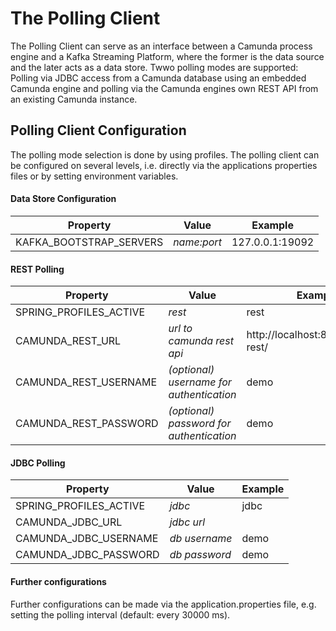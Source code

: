# The Polling Client
The Polling Client can serve as an interface between a Camunda process engine and a Kafka Streaming Platform, where the former is the data source and the later acts as a data store.
Twwo polling modes are supported: Polling via JDBC access from a Camunda database using an embedded Camunda engine and polling via the Camunda engines own REST API from an existing Camunda instance.

## Polling Client Configuration
The polling mode selection is done by using profiles.
The polling client can be configured on several levels, i.e. directly via the applications properties files or by setting environment variables.

#### Data Store Configuration

| Property  | Value | Example |
| ------------- | ------------- | ------------- |
| KAFKA_BOOTSTRAP_SERVERS  | *name:port*  | 127.0.0.1:19092 |

#### REST Polling

| Property  | Value | Example |
| ------------- | ------------- | ------------- |
| SPRING_PROFILES_ACTIVE  | *rest*  | rest |
| CAMUNDA_REST_URL  | *url to camunda rest api*  | http://localhost:8080/engine-rest/ |
| CAMUNDA_REST_USERNAME  | *(optional) username for authentication*  | demo |
| CAMUNDA_REST_PASSWORD  | *(optional) password for authentication*  | demo |

#### JDBC Polling

| Property  | Value | Example |
| ------------- | ------------- | ------------- |
| SPRING_PROFILES_ACTIVE  | *jdbc*  | jdbc |
| CAMUNDA_JDBC_URL  | *jdbc url*  | |
| CAMUNDA_JDBC_USERNAME  | *db username*  | demo |
| CAMUNDA_JDBC_PASSWORD  | *db password*  | demo |

#### Further configurations

Further configurations can be made via the application.properties file, e.g. setting the polling interval (default: every 30000 ms).

